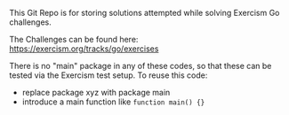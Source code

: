 This Git Repo is for storing solutions attempted while solving Exercism Go challenges.

The Challenges can be found here: https://exercism.org/tracks/go/exercises

There is no "main" package in any of these codes, so that these can be tested via the Exercism test setup.
To reuse this code:
-  replace package xyz with package main
-   introduce a main function like `function main() {}`



